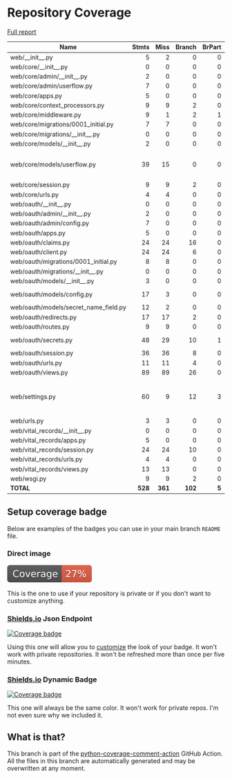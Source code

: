 # Repository Coverage

[Full report](https://htmlpreview.github.io/?https://github.com/Office-of-Digital-Services/cdt-ods-disaster-recovery/blob/python-coverage-comment-action-data/htmlcov/index.html)

| Name                                    |    Stmts |     Miss |   Branch |   BrPart |   Cover |   Missing |
|---------------------------------------- | -------: | -------: | -------: | -------: | ------: | --------: |
| web/\_\_init\_\_.py                     |        5 |        2 |        0 |        0 |     60% |       5-7 |
| web/core/\_\_init\_\_.py                |        0 |        0 |        0 |        0 |    100% |           |
| web/core/admin/\_\_init\_\_.py          |        2 |        0 |        0 |        0 |    100% |           |
| web/core/admin/userflow.py              |        7 |        0 |        0 |        0 |    100% |           |
| web/core/apps.py                        |        5 |        0 |        0 |        0 |    100% |           |
| web/core/context\_processors.py         |        9 |        9 |        2 |        0 |      0% |      1-12 |
| web/core/middleware.py                  |        9 |        1 |        2 |        1 |     82% |        19 |
| web/core/migrations/0001\_initial.py    |        7 |        7 |        0 |        0 |      0% |      3-17 |
| web/core/migrations/\_\_init\_\_.py     |        0 |        0 |        0 |        0 |    100% |           |
| web/core/models/\_\_init\_\_.py         |        2 |        0 |        0 |        0 |    100% |           |
| web/core/models/userflow.py             |       39 |       15 |        0 |        0 |     62% |68, 72-77, 81-84, 88-91 |
| web/core/session.py                     |        9 |        9 |        2 |        0 |      0% |      1-13 |
| web/core/urls.py                        |        4 |        4 |        0 |        0 |      0% |       1-7 |
| web/oauth/\_\_init\_\_.py               |        0 |        0 |        0 |        0 |    100% |           |
| web/oauth/admin/\_\_init\_\_.py         |        2 |        0 |        0 |        0 |    100% |           |
| web/oauth/admin/config.py               |        7 |        0 |        0 |        0 |    100% |           |
| web/oauth/apps.py                       |        5 |        0 |        0 |        0 |    100% |           |
| web/oauth/claims.py                     |       24 |       24 |       16 |        0 |      0% |      1-37 |
| web/oauth/client.py                     |       24 |       24 |        6 |        0 |      0% |      5-65 |
| web/oauth/migrations/0001\_initial.py   |        8 |        8 |        0 |        0 |      0% |      3-17 |
| web/oauth/migrations/\_\_init\_\_.py    |        0 |        0 |        0 |        0 |    100% |           |
| web/oauth/models/\_\_init\_\_.py        |        3 |        0 |        0 |        0 |    100% |           |
| web/oauth/models/config.py              |       17 |        3 |        0 |        0 |     82% | 31-32, 35 |
| web/oauth/models/secret\_name\_field.py |       12 |        2 |        0 |        0 |     83% |     30-31 |
| web/oauth/redirects.py                  |       17 |       17 |        2 |        0 |      0% |      1-34 |
| web/oauth/routes.py                     |        9 |        9 |        0 |        0 |      0% |      1-10 |
| web/oauth/secrets.py                    |       48 |       29 |       10 |        1 |     34% |47-82, 86-95 |
| web/oauth/session.py                    |       36 |       36 |        8 |        0 |      0% |      1-65 |
| web/oauth/urls.py                       |       11 |       11 |        4 |        0 |      0% |      1-28 |
| web/oauth/views.py                      |       89 |       89 |       26 |        0 |      0% |     1-152 |
| web/settings.py                         |       60 |        9 |       12 |        3 |     75% |42-49, 94->98, 109->112, 122 |
| web/urls.py                             |        3 |        3 |        0 |        0 |      0% |      8-11 |
| web/vital\_records/\_\_init\_\_.py      |        0 |        0 |        0 |        0 |    100% |           |
| web/vital\_records/apps.py              |        5 |        0 |        0 |        0 |    100% |           |
| web/vital\_records/session.py           |       24 |       24 |       10 |        0 |      0% |      1-29 |
| web/vital\_records/urls.py              |        4 |        4 |        0 |        0 |      0% |       1-8 |
| web/vital\_records/views.py             |       13 |       13 |        0 |        0 |      0% |      1-22 |
| web/wsgi.py                             |        9 |        9 |        2 |        0 |      0% |      8-22 |
|                               **TOTAL** |  **528** |  **361** |  **102** |    **5** | **27%** |           |


## Setup coverage badge

Below are examples of the badges you can use in your main branch `README` file.

### Direct image

[![Coverage badge](https://raw.githubusercontent.com/Office-of-Digital-Services/cdt-ods-disaster-recovery/python-coverage-comment-action-data/badge.svg)](https://htmlpreview.github.io/?https://github.com/Office-of-Digital-Services/cdt-ods-disaster-recovery/blob/python-coverage-comment-action-data/htmlcov/index.html)

This is the one to use if your repository is private or if you don't want to customize anything.

### [Shields.io](https://shields.io) Json Endpoint

[![Coverage badge](https://img.shields.io/endpoint?url=https://raw.githubusercontent.com/Office-of-Digital-Services/cdt-ods-disaster-recovery/python-coverage-comment-action-data/endpoint.json)](https://htmlpreview.github.io/?https://github.com/Office-of-Digital-Services/cdt-ods-disaster-recovery/blob/python-coverage-comment-action-data/htmlcov/index.html)

Using this one will allow you to [customize](https://shields.io/endpoint) the look of your badge.
It won't work with private repositories. It won't be refreshed more than once per five minutes.

### [Shields.io](https://shields.io) Dynamic Badge

[![Coverage badge](https://img.shields.io/badge/dynamic/json?color=brightgreen&label=coverage&query=%24.message&url=https%3A%2F%2Fraw.githubusercontent.com%2FOffice-of-Digital-Services%2Fcdt-ods-disaster-recovery%2Fpython-coverage-comment-action-data%2Fendpoint.json)](https://htmlpreview.github.io/?https://github.com/Office-of-Digital-Services/cdt-ods-disaster-recovery/blob/python-coverage-comment-action-data/htmlcov/index.html)

This one will always be the same color. It won't work for private repos. I'm not even sure why we included it.

## What is that?

This branch is part of the
[python-coverage-comment-action](https://github.com/marketplace/actions/python-coverage-comment)
GitHub Action. All the files in this branch are automatically generated and may be
overwritten at any moment.